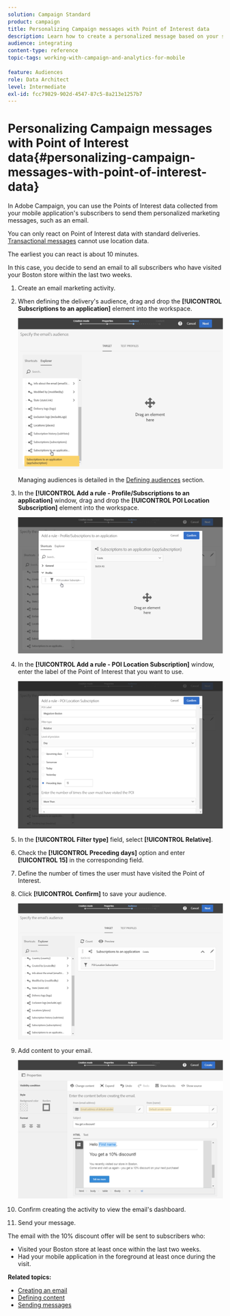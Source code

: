```yaml
---
solution: Campaign Standard
product: campaign
title: Personalizing Campaign messages with Point of Interest data
description: Learn how to create a personalized message based on your subscribers' location with the Point of Interest data integration.
audience: integrating
content-type: reference
topic-tags: working-with-campaign-and-analytics-for-mobile

feature: Audiences
role: Data Architect
level: Intermediate
exl-id: fcc79829-902d-4547-87c5-8a213e1257b7
---
```

# Personalizing Campaign messages with Point of Interest data{#personalizing-campaign-messages-with-point-of-interest-data}

In Adobe Campaign, you can use the Points of Interest data collected from your mobile application's subscribers to send them personalized marketing messages, such as an email.

You can only react on Point of Interest data with standard deliveries. [Transactional messages](../../channels/using/getting-started-with-transactional-msg.md) cannot use location data.

The earliest you can react is about 10 minutes.

In this case, you decide to send an email to all subscribers who have visited your Boston store within the last two weeks.

1. Create an email marketing activity.
1. When defining the delivery's audience, drag and drop the **[!UICONTROL Subscriptions to an application]** element into the workspace.

   ![](assets/poi_subscriptions_app.png)

   Managing audiences is detailed in the [Defining audiences](../../audiences/using/creating-audiences.md) section.

1. In the **[!UICONTROL Add a rule - Profile/Subscriptions to an application]** window, drag and drop the **[!UICONTROL POI Location Subscription]** element into the workspace.

   ![](assets/poi_add_rule_profile_subscription.png)

1. In the **[!UICONTROL Add a rule - POI Location Subscription]** window, enter the label of the Point of Interest that you want to use.

   ![](assets/poi_location_subscription.png)

1. In the **[!UICONTROL Filter type]** field, select **[!UICONTROL Relative]**.
1. Check the **[!UICONTROL Preceding days]** option and enter **[!UICONTROL 15]** in the corresponding field.
1. Define the number of times the user must have visited the Point of Interest.
1. Click **[!UICONTROL Confirm]** to save your audience.

   ![](assets/poi_subscriptions_app_audience_defined.png)

1. Add content to your email.

   ![](assets/poi_email_content.png)

1. Confirm creating the activity to view the email's dashboard.
1. Send your message.

The email with the 10% discount offer will be sent to subscribers who:

* Visited your Boston store at least once within the last two weeks.
* Had your mobile application in the foreground at least once during the visit.

**Related topics:**

* [Creating an email](../../channels/using/creating-an-email.md)
* [Defining content](../../designing/using/personalization.md#example-email-personalization)
* [Sending messages](../../sending/using/confirming-the-send.md)

